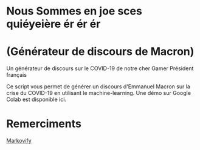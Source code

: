 # Nous Sommes en joe sces quiéyeière ér ér ér
# (Générateur de discours de Macron)
Un générateur de discours sur le COVID-19 de notre cher Gamer Président français

Ce script vous permet de générer un discours d'Emmanuel Macron sur la crise du COVID-19 en utilisant le machine-learning.
Une démo sur Google Colab est disponible ici.

# Remerciments
[Markovify](https://github.com/jsvine/markovify)
